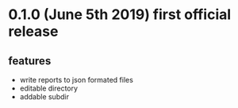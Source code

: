 # 0.1.0 (June 5th 2019) first official release
## features
- write reports to json formated files
- editable directory
- addable subdir
